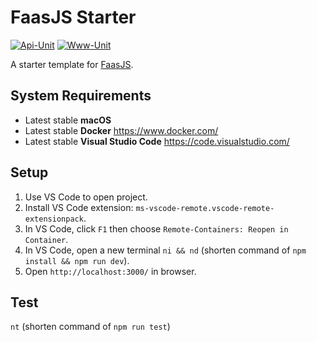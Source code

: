 # FaasJS Starter

[![Api-Unit](https://github.com/faasjs/starter/actions/workflows/api-unit.yml/badge.svg)](https://github.com/faasjs/starter/actions/workflows/api-unit.yml)
[![Www-Unit](https://github.com/faasjs/starter/actions/workflows/www-unit.yml/badge.svg)](https://github.com/faasjs/starter/actions/workflows/www-unit.yml)

A starter template for [FaasJS](https://faasjs.com).

## System Requirements

- Latest stable **macOS**
- Latest stable **Docker** https://www.docker.com/
- Latest stable **Visual Studio Code** https://code.visualstudio.com/

## Setup

1. Use VS Code to open project.
2. Install VS Code extension: `ms-vscode-remote.vscode-remote-extensionpack`.
3. In VS Code, click `F1` then choose `Remote-Containers: Reopen in Container`.
4. In VS Code, open a new terminal `ni && nd` (shorten command of `npm install && npm run dev`).
5. Open `http://localhost:3000/` in browser.

## Test

`nt` (shorten command of `npm run test`)
